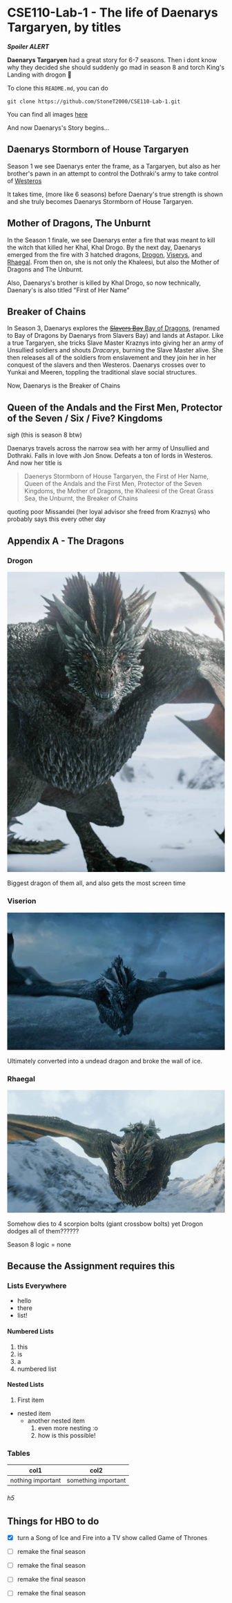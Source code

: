 # CSE110-Lab-1 - The life of Daenarys Targaryen, by titles

***Spoiler ALERT***

**Daenarys Targaryen** had a great story for 6-7 seasons. Then i dont know why they decided she should suddenly go mad in season 8 and torch King's Landing with drogon :facepalm:

To clone this `README.md`, you can do

```
git clone https://github.com/StoneT2000/CSE110-Lab-1.git
```
You can find all images [here](assets/)


And now Daenarys's Story begins...

## Daenarys Stormborn of House Targaryen

Season 1 we see Daenarys enter the frame, as a Targaryen, but also as her brother's pawn in an attempt to control the Dothraki's army to take control of [Westeros](https://gameofthrones.fandom.com/wiki/Westeros)

It takes time, (more like 6 seasons) before Daenary's true strength is shown and she truly becomes Daenarys Stormborn of House Targaryen.


## Mother of Dragons, The Unburnt

In the Season 1 finale, we see Daenarys enter a fire that was meant to kill the witch that killed her Khal, Khal Drogo. By the next day, Daenarys emerged from the fire with 3 hatched dragons, [Drogon](#Drogon), [Viserys](#Viserys), and [Rhaegal](#Rhaegal). From then on, she is not only the Khaleesi, but also the Mother of Dragons and The Unburnt.

Also, Daenarys's brother is killed by Khal Drogo, so now technically, Daenary's is also titled "First of Her Name"

## Breaker of Chains

In Season 3, Daenarys explores the [~~Slavers Bay~~ Bay of Dragons](https://gameofthrones.fandom.com/wiki/Bay_of_Dragons), (renamed to Bay of Dragons by Daenarys from Slavers Bay) and lands at Astapor. Like a true Targaryen, she tricks Slave Master Kraznys into giving her an army of Unsullied soldiers and shouts *Dracarys*, burning the Slave Master alive. She then releases all of the soldiers from enslavement and they join her in her conquest of the slavers and then Westeros. Daenarys crosses over to Yunkai and Meeren, toppling the traditional slave social structures.

Now, Daenarys is the Breaker of Chains

## Queen of the Andals and the First Men, Protector of the Seven / Six / Five? Kingdoms

*sigh* (this is season 8 btw)

Daenarys travels across the narrow sea with her army of Unsullied and Dothraki. Falls in love with Jon Snow. Defeats a ton of lords in Westeros. And now her title is 

> Daenerys Stormborn of House Targaryen, the First of Her Name, Queen of the Andals and the First Men, Protector of the Seven Kingdoms, the Mother of Dragons, the Khaleesi of the Great Grass Sea, the Unburnt, the Breaker of Chains

quoting poor Missandei (her loyal advisor she freed from Kraznys) who probably says this every other day

## Appendix A - The Dragons

### Drogon

![](assets/drogon.png)

Biggest dragon of them all, and also gets the most screen time

### Viserion

![](assets/viserion.jpg)

Ultimately converted into a undead dragon and broke the wall of ice.

### Rhaegal

![](assets/rhaegal.jpg)

Somehow dies to 4 scorpion bolts (giant crossbow bolts) yet Drogon dodges all of them??????

Season 8 logic = none

## Because the Assignment requires this

### Lists Everywhere
- hello
- there
- list!
#### Numbered Lists
1. this
2. is
3. a
4. numbered list
#### Nested Lists
1. First item
  - nested item
    - another nested item
      1. even more nesting :o
      2. how is this possible!

### Tables
| col1 | col2 |
| --- | --- |
| nothing important | something important |

###### h5
## Things for HBO to do

- [x] turn a Song of Ice and Fire into a TV show called Game of Thrones
- [ ] remake the final season
- [ ] remake the final season
- [ ] remake the final season
- [ ] remake the final season

